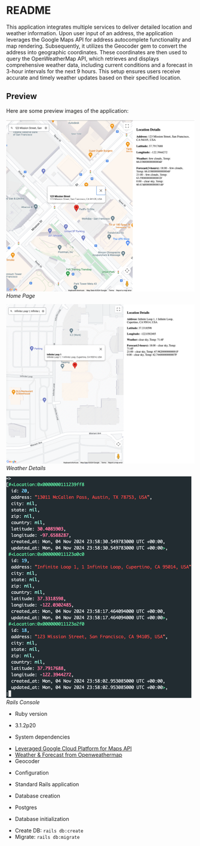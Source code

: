 # README

This application integrates multiple services to deliver detailed location and weather information. Upon user input of an address, the application leverages the Google Maps API for address autocomplete functionality and map rendering. Subsequently, it utilizes the Geocoder gem to convert the address into geographic coordinates. These coordinates are then used to query the OpenWeatherMap API, which retrieves and displays comprehensive weather data, including current conditions and a forecast in 3-hour intervals for the next 9 hours. This setup ensures users receive accurate and timely weather updates based on their specified location.

## Preview

Here are some preview images of the application:

![Locations 1 with weather](https://github.com/chai2/weather/blob/main/public/loc_1.png)
*Home Page*

![Location 2 with Forecast](https://github.com/chai2/weather/blob/main/public/loc_2.png)
*Weather Details*

![DB Records](https://github.com/chai2/weather/blob/main/public/db_records.png)
*Rails Console*

* Ruby version
- 3.1.2p20

* System dependencies
- [Leveraged Google Cloud Platform for Maps API](https://developers.google.com/maps)
- [Weather & Forecast from Openweathermap](https://openweathermap.org/) 
- Geocoder

* Configuration
- Standard Rails application

* Database creation
- Postgres

* Database initialization
- Create DB: `rails db:create`
- Migrate: `rails db:migrate`
